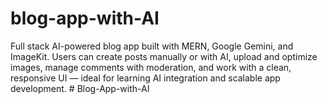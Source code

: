 # blog-app-with-AI
Full stack AI-powered blog app built with MERN, Google Gemini, and ImageKit. Users can create posts manually or with AI, upload and optimize images, manage comments with moderation, and work with a clean, responsive UI — ideal for learning AI integration and scalable app development.
#   B l o g - A p p - w i t h - A I  
 